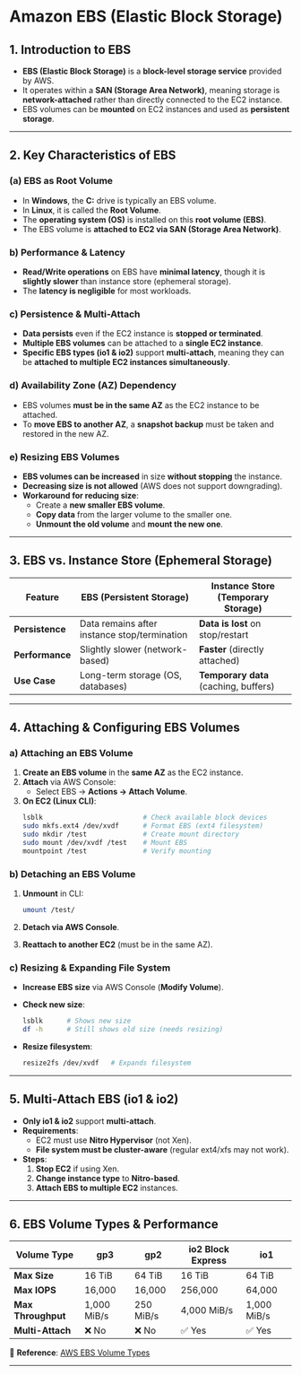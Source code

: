 # **Amazon EBS (Elastic Block Storage)**

## **1. Introduction to EBS**
- **EBS (Elastic Block Storage)** is a **block-level storage service** provided by AWS.
- It operates within a **SAN (Storage Area Network)**, meaning storage is **network-attached** rather than directly connected to the EC2 instance.
- EBS volumes can be **mounted** on EC2 instances and used as **persistent storage**.

---

## **2. Key Characteristics of EBS**
### **(a) EBS as Root Volume**
- In **Windows**, the **C:** drive is typically an EBS volume.
- In **Linux**, it is called the **Root Volume**.
- The **operating system (OS)** is installed on this **root volume (EBS)**.
- The EBS volume is **attached to EC2 via SAN (Storage Area Network)**.

### **b) Performance & Latency**
- **Read/Write operations** on EBS have **minimal latency**, though it is **slightly slower** than instance store (ephemeral storage).
- The **latency is negligible** for most workloads.

### **c) Persistence & Multi-Attach**
- **Data persists** even if the EC2 instance is **stopped or terminated**.
- **Multiple EBS volumes** can be attached to a **single EC2 instance**.
- **Specific EBS types (io1 & io2)** support **multi-attach**, meaning they can be **attached to multiple EC2 instances simultaneously**.

### **d) Availability Zone (AZ) Dependency**
- EBS volumes **must be in the same AZ** as the EC2 instance to be attached.
- To **move EBS to another AZ**, a **snapshot backup** must be taken and restored in the new AZ.

### **e) Resizing EBS Volumes**
- **EBS volumes can be increased** in size **without stopping** the instance.
- **Decreasing size is not allowed** (AWS does not support downgrading).
- **Workaround for reducing size**:
  - Create a **new smaller EBS volume**.
  - **Copy data** from the larger volume to the smaller one.
  - **Unmount the old volume** and **mount the new one**.

---

## **3. EBS vs. Instance Store (Ephemeral Storage)**
| Feature | **EBS (Persistent Storage)** | **Instance Store (Temporary Storage)** |
|---------|-----------------------------|----------------------------------|
| **Persistence** | Data remains after instance stop/termination | **Data is lost** on stop/restart |
| **Performance** | Slightly slower (network-based) | **Faster** (directly attached) |
| **Use Case** | Long-term storage (OS, databases) | **Temporary data** (caching, buffers) |

---

## **4. Attaching & Configuring EBS Volumes**
### **a) Attaching an EBS Volume**
1. **Create an EBS volume** in the **same AZ** as the EC2 instance.
2. **Attach** via AWS Console:  
   - Select EBS → **Actions → Attach Volume**.
3. **On EC2 (Linux CLI)**:
   ```sh
   lsblk                         # Check available block devices
   sudo mkfs.ext4 /dev/xvdf      # Format EBS (ext4 filesystem)
   sudo mkdir /test              # Create mount directory
   sudo mount /dev/xvdf /test    # Mount EBS
   mountpoint /test              # Verify mounting
   ```

### **b) Detaching an EBS Volume**
1. **Unmount** in CLI:
   ```sh
   umount /test/
   ```

2. **Detach via AWS Console**.
3. **Reattach to another EC2** (must be in the same AZ).

### **c) Resizing & Expanding File System**
- **Increase EBS size** via AWS Console (**Modify Volume**).
- **Check new size**:
  ```sh
  lsblk      # Shows new size
  df -h      # Still shows old size (needs resizing)
  ```

- **Resize filesystem**:
  ```sh
  resize2fs /dev/xvdf   # Expands filesystem
  ```

---

## **5. Multi-Attach EBS (io1 & io2)**
- **Only io1 & io2** support **multi-attach**.
- **Requirements**:
  - EC2 must use **Nitro Hypervisor** (not Xen).
  - **File system must be cluster-aware** (regular ext4/xfs may not work).
- **Steps**:
  1. **Stop EC2** if using Xen.
  2. **Change instance type** to **Nitro-based**.
  3. **Attach EBS to multiple EC2** instances.

---

## **6. EBS Volume Types & Performance**
| **Volume Type** | **gp3** | **gp2** | **io2 Block Express** | **io1** |
|----------------|---------|---------|----------------------|--------|
| **Max Size** | 16 TiB | 64 TiB | 16 TiB | 64 TiB |
| **Max IOPS** | 16,000 | 16,000 | 256,000 | 64,000 |
| **Max Throughput** | 1,000 MiB/s | 250 MiB/s | 4,000 MiB/s | 1,000 MiB/s |
| **Multi-Attach** | ❌ No | ❌ No | ✅ Yes | ✅ Yes |


📌 **Reference**: [AWS EBS Volume Types](https://docs.aws.amazon.com/ebs/latest/userguide/ebs-volume-types.html)

---

